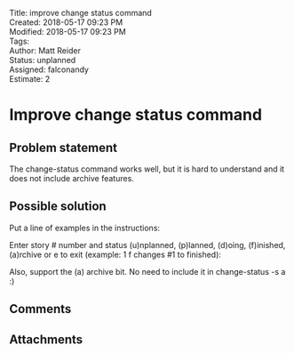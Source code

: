 Title: improve change status command  
Created: 2018-05-17 09:23 PM  
Modified: 2018-05-17 09:23 PM  
Tags:   
Author: Matt Reider  
Status: unplanned  
Assigned: falconandy   
Estimate: 2

# Improve change status command

## Problem statement

The change-status command works well, but it is hard to understand and it does not include archive features.

## Possible solution

Put a line of examples in the instructions:

Enter story # number and status (u)nplanned, (p)lanned, (d)oing, (f)inished, (a)rchive 
or e to exit (example: 1 f changes #1 to finished):


Also, support the (a) archive bit. No need to include it in change-status -s a :)


## Comments

## Attachments
